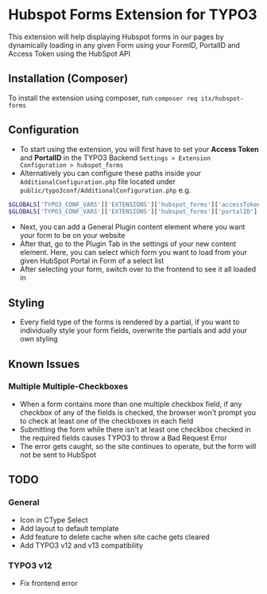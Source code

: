 # Hubspot Forms Extension for TYPO3
This extension will help displaying Hubspot forms in our pages by dynamically loading in any given Form using your FormID, PortalID and Access Token using the HubSpot API

## Installation (Composer)
To install the extension using composer, run `composer req itx/hubspot-forms`

## Configuration
* To start using the extension, you will first have to set your **Access Token** and **PortalID** in the TYPO3 Backend `Settings > Extension Configuration > hubspot_forms`
* Alternatively you can configure these paths inside your `AdditionalConfiguration.php` file located under `public/typo3conf/AdditionalConfiguration.php`
e.g.
```php
$GLOBALS['TYPO3_CONF_VARS']['EXTENSIONS']['hubspot_forms']['accessToken'] = 'Your Access Token';
$GLOBALS['TYPO3_CONF_VARS']['EXTENSIONS']['hubspot_forms']['portalID'] = 'Your PortalID';
```
* Next, you can add a General Plugin content element where you want your form to be on your website
* After that, go to the Plugin Tab in the settings of your new content element. Here, you can select which form you want to load from your given HubSpot Portal in Form of a select list
* After selecting your form, switch over to the frontend to see it all loaded in

## Styling 
* Every field type of the forms is rendered by a partial, if you want to individually style your form fields, overwrite the partials and add your own styling

## Known Issues
### Multiple Multiple-Checkboxes
* When a form contains more than one multiple checkbox field, if any checkbox of any of the fields is checked, the browser won't prompt you to check at least one of the checkboxes in each field
* Submitting the form while there isn't at least one checkbox checked in the required fields causes TYPO3 to throw a Bad Request Error
* The error gets caught, so the site continues to operate, but the form will not be sent to HubSpot

## TODO
### General
* Icon in CType Select
* Add layout to default template
* Add feature to delete cache when site cache gets cleared
* Add TYPO3 v12 and v13 compatibility

### TYPO3 v12
* Fix frontend error